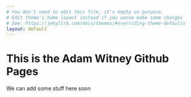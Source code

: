 ```yaml
---
# You don't need to edit this file, it's empty on purpose.
# Edit theme's home layout instead if you wanna make some changes
# See: https://jekyllrb.com/docs/themes/#overriding-theme-defaults
layout: default
---
```


<div class="blurb">
	<h1>This is the Adam Witney Github Pages</h1>
	<p>We can add some stuff here soon</p>
</div><!-- /.blurb -->

